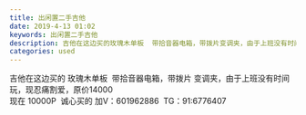 ```yaml
---
title: 出闲置二手吉他
date: 2019-4-13 01:02
keywords: 出闲置二手吉他
description: 吉他在这边买的玫瑰木单板  带拾音器电箱，带拨片变调夹，由于上班没有时间玩，现忍痛割爱，原价14000现在10000P  诚心买的加V：601962886  TG：91:6776407
categories: used
---
```

<td class="t_f" id="postmessage_3479980">

吉他在这边买的 玫瑰木单板  带拾音器电箱，带拨片 变调夹，由于上班没有时间玩，现忍痛割爱，原价14000<br/>
现在 10000P  诚心买的 加V：601962886  TG：91:6776407</td>
